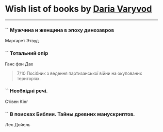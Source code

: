 # Wish list of books by [Daria Varyvod](https://www.facebook.com/profile.php?id=829893410524253)
---

### `` Мужчина и женщина в эпоху динозавров
Маргарет Этвуд

### `` Тотальний опір
Ганс фон Дах
> 7/10 Посібник з ведення партизанської війни на окупованих територіях.

### `` Необхідні речі.
Стівен Кінг

### `` В поисках Библии. Тайны древних манускриптов.
Лео Дойель

